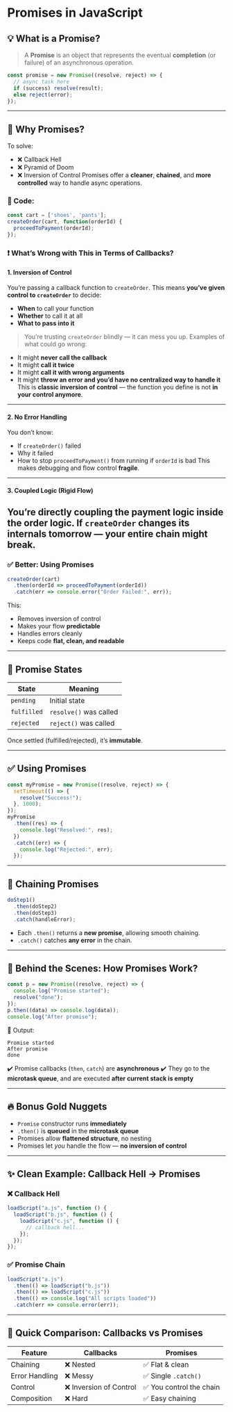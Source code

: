 # Promises in JavaScript

## 💡 What is a Promise?
> A **Promise** is an object that represents the eventual **completion** (or failure) of an asynchronous operation.
```js
const promise = new Promise((resolve, reject) => {
  // async task here
  if (success) resolve(result);
  else reject(error);
});
````

---

## 🧠 Why Promises?
To solve:
- ❌ Callback Hell
- ❌ Pyramid of Doom
- ❌ Inversion of Control
Promises offer a **cleaner**, **chained**, and **more controlled** way to handle async operations.

### 🧠 Code:
```js
const cart = ['shoes', 'pants'];
createOrder(cart, function(orderId) {
  proceedToPayment(orderId);
});
```

### ❗ What’s Wrong with This in Terms of Callbacks?
#### 1. **Inversion of Control**
You’re passing a callback function to `createOrder`.
This means **you’ve given control to `createOrder`** to decide:
* **When** to call your function
* **Whether** to call it at all
* **What to pass into it**
> You’re trusting `createOrder` blindly — it can mess you up.
Examples of what could go wrong:
* It might **never call the callback**
* It might **call it twice**
* It might **call it with wrong arguments**
* It might **throw an error and you’d have no centralized way to handle it**
This is **classic inversion of control** — the function you define is not **in your control anymore**.

---

#### 2. **No Error Handling**
You don’t know:
* If `createOrder()` failed
* Why it failed
* How to stop `proceedToPayment()` from running if `orderId` is bad
This makes debugging and flow control **fragile**.

---

#### 3. **Coupled Logic (Rigid Flow)**
You’re **directly coupling** the payment logic inside the order logic.
If `createOrder` changes its internals tomorrow — your entire chain might break.
---

### ✅ Better: Using Promises
```js
createOrder(cart)
  .then(orderId => proceedToPayment(orderId))
  .catch(err => console.error("Order Failed:", err));
```
This:
* Removes inversion of control
* Makes your flow **predictable**
* Handles errors cleanly
* Keeps code **flat, clean, and readable**

---

## 🧩 Promise States
| State       | Meaning                |
| ----------- | ---------------------- |
| `pending`   | Initial state          |
| `fulfilled` | `resolve()` was called |
| `rejected`  | `reject()` was called  |
Once settled (fulfilled/rejected), it’s **immutable**.

---

## ✅ Using Promises
```js
const myPromise = new Promise((resolve, reject) => {
  setTimeout(() => {
    resolve("Success!");
  }, 1000);
});
myPromise
  .then((res) => {
    console.log("Resolved:", res);
  })
  .catch((err) => {
    console.log("Rejected:", err);
  });
```

---

## 🔗 Chaining Promises
```js
doStep1()
  .then(doStep2)
  .then(doStep3)
  .catch(handleError);
```
* Each `.then()` returns a **new promise**, allowing smooth chaining.
* `.catch()` catches **any error** in the chain.

---

## 🔄 Behind the Scenes: How Promises Work?
```js
const p = new Promise((resolve, reject) => {
  console.log("Promise started");
  resolve("done");
});
p.then((data) => console.log(data));
console.log("After promise");
```

🧠 Output:
```
Promise started
After promise
done
```
✔️ Promise callbacks (`then`, `catch`) are **asynchronous**
✔️ They go to the **microtask queue**, and are executed **after current stack is empty**

---

## 🔥 Bonus Gold Nuggets
* `Promise` constructor runs **immediately**
* `.then()` is **queued** in the **microtask queue**
* Promises allow **flattened structure**, no nesting
* Promises let *you* handle the flow — **no inversion of control**

---

## ✨ Clean Example: Callback Hell → Promises
### ❌ Callback Hell
```js
loadScript("a.js", function () {
  loadScript("b.js", function () {
    loadScript("c.js", function () {
      // callback hell...
    });
  });
});
```

### ✅ Promise Chain
```js
loadScript("a.js")
  .then(() => loadScript("b.js"))
  .then(() => loadScript("c.js"))
  .then(() => console.log("All scripts loaded"))
  .catch(err => console.error(err));
```

---

## 🔁 Quick Comparison: Callbacks vs Promises
| Feature        | Callbacks              | Promises                |
| -------------- | ---------------------- | ----------------------- |
| Chaining       | ❌ Nested               | ✅ Flat & clean          |
| Error Handling | ❌ Messy                | ✅ Single `.catch()`     |
| Control        | ❌ Inversion of Control | ✅ You control the chain |
| Composition    | ❌ Hard                 | ✅ Easy chaining         |
